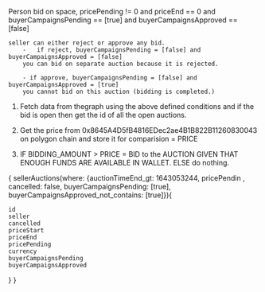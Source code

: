


Person bid on space, 
    pricePending != 0 and priceEnd == 0 and buyerCampaignsPending == [true] and buyerCampaignsApproved == [false]
    
    seller can either reject or approve any bid. 
        -   if reject, buyerCampaignsPending = [false] and buyerCampaignsApproved = [false]
        you can bid on separate auction because it is rejected. 

        - if approve, buyerCampaignsPending = [false] and buyerCampaignsApproved = [true]
        you cannot bid on this auction (bidding is completed.)


1. Fetch data from thegraph using the above defined conditions and if the bid is open then get the id of all the open auctions. 

2. Get the price from 0x8645A4D5fB4816EDec2ae4B1B822B11260830043 on polygon chain and store it for comparision = PRICE

3. IF BIDDING_AMOUNT > PRICE = BID to the AUCTION GIVEN THAT ENOUGH FUNDS ARE AVAILABLE IN WALLET. 
   ELSE do nothing. 
      

{
    sellerAuctions(where: {auctionTimeEnd_gt: 1643053244, pricePendin , cancelled: false, buyerCampaignsPending: [true], 
    buyerCampaignsApproved_not_contains: [true]}){
    
    id
    seller
    cancelled
    priceStart
    priceEnd
    pricePending
    currency
    buyerCampaignsPending
    buyerCampaignsApproved
  }
}
